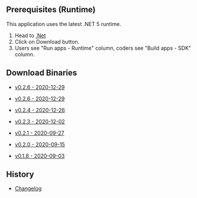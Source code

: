 ﻿## Prerequisites (Runtime)
This application uses the latest .NET 5 runtime.

1) Head to <a href=https://dotnet.microsoft.com target=_>.Net</a>
2) Click on Download button.
3) Users see "Run apps - Runtime" column, coders see "Build apps - SDK" column.

## Download Binaries
* <a href=http://xeth.de/Releases/SramComparer/Comparer-SoE.0.2.6.zip target=_>v0.2.6 - 2020-12-29</a>
* [v0.2.6 - 2020-12-29](http://xeth.de/Releases/SramComparer/Comparer-SoE.0.2.6.zip)

* <a href=http://xeth.de/Releases/SramComparer/Comparer-SoE.0.2.4.zip target=_>v0.2.4 - 2020-12-26</a>

* <a href=http://xeth.de/Releases/SramComparer/Comparer-SoE.0.2.3.zip target=_>v0.2.3 - 2020-12-02</a>

* <a href=http://xeth.de/Releases/SramComparer/Comparer-SoE.0.2.1.zip target=_>v0.2.1 - 2020-09-27</a>

* <a href=http://xeth.de/Releases/SramComparer/Comparer-SoE.0.2.0.zip target=_>v0.2.0 - 2020-09-15</a>

* <a href=http://xeth.de/Releases/SramComparer/Comparer-SoE.0.1.8.zip target=_>v0.1.8 - 2020-09-03</a>

## History

* <a href=Changelog-Console>Changelog</a>